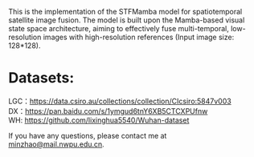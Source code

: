 This is the implementation of the STFMamba model for spatiotemporal satellite image fusion. The model is built upon the Mamba-based visual state space architecture, aiming to effectively fuse multi-temporal, low-resolution images with high-resolution references (Input image size: 128*128).
# Datasets:
LGC：https://data.csiro.au/collections/collection/CIcsiro:5847v003  
DX：https://pan.baidu.com/s/1ymgud6tnY6XB5CTCXPUfnw  
WH: https://github.com/lixinghua5540/Wuhan-dataset  
 
If you have any questions, please contact me at minzhao@mail.nwpu.edu.cn.

